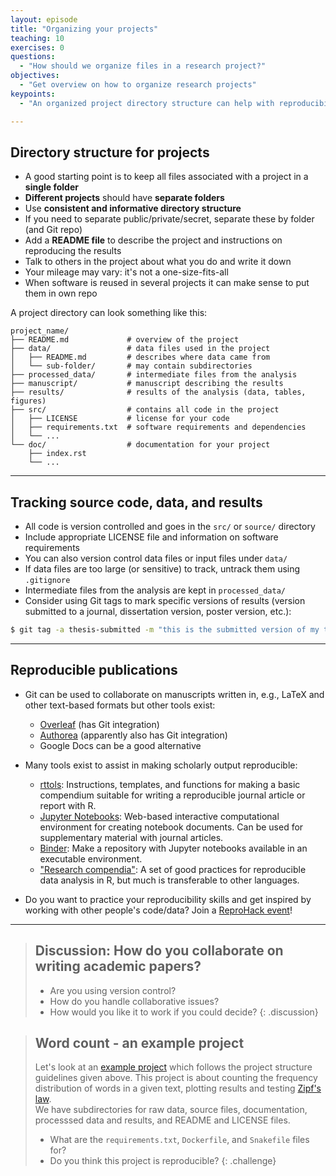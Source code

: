 ```yaml
---
layout: episode
title: "Organizing your projects"
teaching: 10
exercises: 0
questions:
  - "How should we organize files in a research project?"
objectives:
  - "Get overview on how to organize research projects"
keypoints:
  - "An organized project directory structure can help with reproducibility."

---
```


## Directory structure for projects

- A good starting point is to keep all files associated with a project in a **single folder**
- **Different projects** should have **separate folders**
- Use **consistent and informative directory structure**
- If you need to separate public/private/secret, separate these by folder (and Git repo)
- Add a **README file** to describe the project and instructions on reproducing the results
- Talk to others in the project about what you do and write it down
- Your mileage may vary: it's not a one-size-fits-all
- When software is reused in several projects it can make sense to put them in own repo

A project directory can look something like this:
```shell
project_name/
├── README.md             # overview of the project
├── data/                 # data files used in the project
│   ├── README.md         # describes where data came from
│   └── sub-folder/       # may contain subdirectories
├── processed_data/       # intermediate files from the analysis
├── manuscript/           # manuscript describing the results
├── results/              # results of the analysis (data, tables, figures)
├── src/                  # contains all code in the project
│   ├── LICENSE           # license for your code
│   ├── requirements.txt  # software requirements and dependencies
│   └── ...
└── doc/                  # documentation for your project
    ├── index.rst
    └── ...
```
---

## Tracking source code, data, and results

- All code is version controlled and goes in the `src/` or `source/` directory
- Include appropriate LICENSE file and information on software requirements
- You can also version control data files or input files under `data/`
- If data files are too large (or sensitive) to track, untrack them using `.gitignore`
- Intermediate files from the analysis are kept in `processed_data/`
- Consider using Git tags to mark specific versions of results (version
  submitted to a journal, dissertation version, poster version, etc.):
```bash
$ git tag -a thesis-submitted -m "this is the submitted version of my thesis"
```

---

## Reproducible publications

- Git can be used to collaborate on manuscripts written in, e.g., LaTeX and other text-based formats but other tools exist:
  - [Overleaf](https://www.overleaf.com) (has Git integration)
  - [Authorea](https://www.authorea.com) (apparently also has Git integration)
  - Google Docs can be a good alternative

- Many tools exist to assist in making scholarly output reproducible:
  - [rttols](https://github.com/benmarwick/rrtools): Instructions, templates, and functions for making a basic compendium suitable for writing a reproducible journal article or report with R.
  - [Jupyter Notebooks](https://jupyter.org): Web-based interactive
    computational environment for creating notebook documents. Can be used for
    supplementary material with journal articles.
  - [Binder](https://mybinder.org): Make a repository with Jupyter
    notebooks available in an executable environment.
  - ["Research compendia"](http://inundata.org/talks/rstd19/#/): A set of good practices for 
    reproducible data analysis in R, but much is transferable to other languages.

- Do you want to practice your reproducibility skills and get inspired by working with other 
  people's code/data? Join a [ReproHack event](https://github.com/reprohack/reprohack-hq)!

---

> ## Discussion: How do you collaborate on writing academic papers?
>
> - Are you using version control?
> - How do you handle collaborative issues?
> - How would you like it to work if you could decide?
{: .discussion}

> ## Word count - an example project
>
> Let's look at an [example project](https://github.com/coderefinery/word-count) which follows the project structure guidelines given above.
> This project is about counting the frequency
> distribution of words in a given text, plotting results and
> testing [Zipf's law](https://en.wikipedia.org/wiki/Zipf%27s_law).  
> We have subdirectories for raw data, source files, documentation,
> processsed data and results, and README and LICENSE files.
> - What are the `requirements.txt`, `Dockerfile`, and `Snakefile` files for?
> - Do you think this project is reproducible?
{: .challenge}
